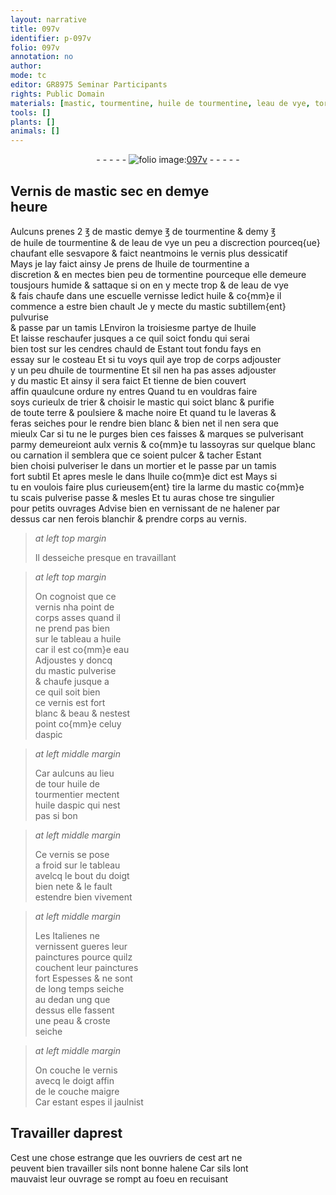```yaml
---
layout: narrative
title: 097v
identifier: p-097v
folio: 097v
annotation: no
author:
mode: tc
editor: GR8975 Seminar Participants
rights: Public Domain
materials: [mastic, tourmentine, huile de tourmentine, leau de vye, tormentine, eau de vye, huile, tamis, cendres, aspic, huile de tourmentier, huile daspic]
tools: []
plants: []
animals: []
---
```


<div class="folio" align="center">- - - - - <a href="http://gallica.bnf.fr/ark:/12148/btv1b10500001g/f200.item" target="_blank"><img src="https://cu-mkp.github.io/2017-workshop-edition/assets/photo-icon.png" alt="folio image: " style="display:inline-block; margin-bottom:-3px;"/>097v</a> - - - - - </div>  
  

## Vernis de <span class="m">mastic</span> sec en demye<br/> heure

 
 Aulcuns prenes 2 ℥ de <span class="m">mastic</span> demye ℥ de <span class="m">tourmentine</span> & demy ℥<br/> de <span class="m">huile de tourmentine</span> & de <span class="m">leau de vye</span> un peu a discrection pourceq{ue}<br/> chaufant elle sesvapore & faict neantmoins le vernis plus dessicatif<br/> Mays je lay faict ainsy Je prens de l<span class="m">huile de tourmentine</span> a<br/> discretion & en mectes bien peu de <span class="m">tormentine</span> pourceque elle demeure<br/> tousjours humide & sattaque si on en y mecte trop & de l<span class="m">eau de vye</span><br/> & fais chaufe dans une escuelle vernisse ledict <span class="m">huile</span> & co{mm}e il<br/> commence a estre bien chault Je y mecte du <span class="m">mastic</span> subtillem{ent} pulvurise<br/> & passe par un <span class="m">tamis</span> <span class="del">L</span>Environ la troisiesme partye de l<span class="m">huile</span><br/> Et laisse reschaufer jusques a ce quil soict fondu qui serai<br/> bien tost sur les <span class="m">cendres</span> chauld de Estant tout fondu fays en<br/> essay sur le costeau Et si tu voys quil aye trop de corps adjouster<br/> y un peu d<span class="m">huile de tourmentine</span> Et sil nen ha pas asses adjouster<br/> y du <span class="m">mastic</span> Et ainsy il sera faict Et tienne de bien couvert<br/> affin quaulcune ordure ny entres Quand tu en vouldras faire<br/> soys curieulx de trier & choisir le <span class="m">mastic</span> qui soict blanc & purifie<br/> de toute terre & poulsiere & mache noire Et quand tu le laveras &<br/> feras seiches pour le rendre bien blanc & bien net il nen sera que<br/> mieulx Car si tu ne le purges bien ces faisses & marques se pulverisant<br/> parmy demeureiont aulx vernis & co{mm}e tu lassoyras sur quelque blanc<br/> ou carnation il semblera que ce soient pulcer & tacher Estant<br/> bien choisi pulveriser le dans un mortier et le passe par un <span class="m">tamis</span><br/> fort subtil Et apres mesle le dans lhuile co{mm}e dict est Mays si<br/> tu en voulois faire plus curieusem{ent} tire la larme du <span class="m">mastic</span> co{mm}e<br/> tu scais pulverise passe & mesles Et tu auras chose tre singulier<br/> pour petits ouvrages Advise bien en vernissant de ne halener par<br/> dessus car nen ferois blanchir & prendre corps au vernis.
 
> *at left top margin*
> 
> 
>   Il desseiche presque en travaillant 
 
> *at left top margin*
> 
> 
>   On cognoist que ce<br/> vernis nha point de<br/> corps asses quand il<br/> ne prend pas bien<br/> sur le tableau a <span class="m">huile</span><br/> car il est co{mm}e eau<br/> Adjoustes y doncq<br/> du <span class="m">mastic</span> pulverise<br/> & chaufe jusque a<br/> ce quil soit bien<br/> ce vernis est fort<br/> blanc & beau & nestest<br/> point co{mm}e celuy<br/> d<span class="m">aspic</span>
 
> *at left middle margin*
> 
> 
>   Car aulcuns au lieu<br/> de <span class="del">tour</span> <span class="m">huile de<br/> tourmentier</span> mectent<br/> <span class="m">huile daspic</span> qui nest<br/> pas si bon
 
> *at left middle margin*
> 
> 
>   Ce vernis se pose<br/> a froid sur le tableau<br/> avelcq le bout du doigt<br/> bien nete & le fault<br/> estendre bien vivement
 
> *at left middle margin*
> 
> 
>   Les <span class="pl">Italienes</span> ne<br/> vernissent gueres leur<br/> painctures pource quilz<br/> couchent leur painctures<br/> fort Espesses & ne sont<br/> de long temps seiche<br/> au dedan ung que<br/> dessus elle fassent<br/> une peau & croste<br/> seiche
 
> *at left middle margin*
> 
> 
>   On couche le vernis<br/> avecq le doigt affin<br/> de le couche maigre<br/> Car estant espes il jaulnist
 
 
  

## Travailler daprest

 
Cest une chose estrange que les ouvriers de cest art ne<br/> peuvent bien travailler sils nont bonne halene Car sils lont<br/> mauvaist leur ouvrage se rompt au foeu en recuisant
 
